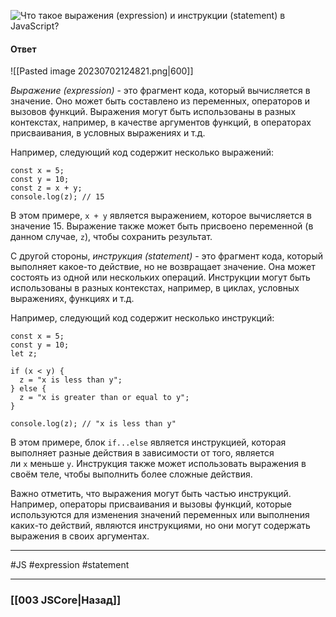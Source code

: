 ![Что такое выражения (expression) и инструкции (statement) в JavaScript?](https://youtu.be/VYQl2GhbCUs?t=706)

#### Ответ

![[Pasted image 20230702124821.png|600]]

*Выражение (expression)* - это фрагмент кода, который вычисляется в значение. Оно может быть составлено из переменных, операторов и вызовов функций. Выражения могут быть использованы в разных контекстах, например, в качестве аргументов функций, в операторах присваивания, в условных выражениях и т.д.

Например, следующий код содержит несколько выражений:

```
const x = 5;
const y = 10;
const z = x + y;
console.log(z); // 15
```

В этом примере, `x + y` является выражением, которое вычисляется в значение 15. Выражение также может быть присвоено переменной (в данном случае, `z`), чтобы сохранить результат.

С другой стороны, *инструкция (statement)* - это фрагмент кода, который выполняет какое-то действие, но не возвращает значение. Она может состоять из одной или нескольких операций. Инструкции могут быть использованы в разных контекстах, например, в циклах, условных выражениях, функциях и т.д.

Например, следующий код содержит несколько инструкций:

```
const x = 5;
const y = 10;
let z;

if (x < y) {
  z = "x is less than y";
} else {
  z = "x is greater than or equal to y";
}

console.log(z); // "x is less than y"
```

В этом примере, блок `if...else` является инструкцией, которая выполняет разные действия в зависимости от того, является ли `x` меньше `y`. Инструкция также может использовать выражения в своём теле, чтобы выполнить более сложные действия.

Важно отметить, что выражения могут быть частью инструкций. Например, операторы присваивания и вызовы функций, которые используются для изменения значений переменных или выполнения каких-то действий, являются инструкциями, но они могут содержать выражения в своих аргументах.

___
#JS #expression #statement

___

### [[003 JSCore|Назад]]